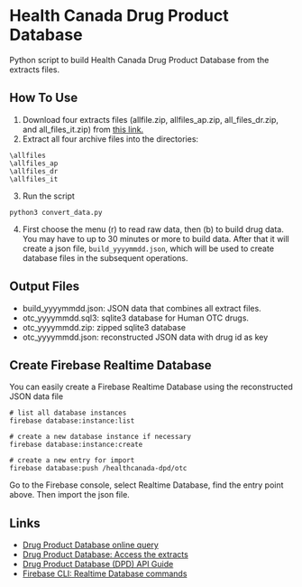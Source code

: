 # Health Canada Drug Product Database

Python script to build Health Canada Drug Product Database from the extracts
files.

## How To Use

1. Download four extracts files (allfile.zip, allfiles_ap.zip, all_files_dr.zip,
and all_files_it.zip) from [this link.](https://www.canada.ca/en/health-canada/services/drugs-health-products/drug-products/drug-product-database/extracts.html)
2. Extract all four archive files into the directories:
```
\allfiles
\allfiles_ap
\allfiles_dr
\allfiles_it
```
3. Run the script
```
python3 convert_data.py
```
4. First choose the menu (r) to read raw data, then (b) to build drug data.
You may have to up to 30 minutes or more to build data. After that it will
create a json file, `build_yyyymmdd.json`, which will be used to create
database files in the subsequent operations.

## Output Files

* build_yyyymmdd.json: JSON data that combines all extract files.
* otc_yyyymmdd.sql3: sqlite3 database for Human OTC drugs.
* otc_yyyymmdd.zip: zipped sqlite3 database
* otc_yyyymmdd.json: reconstructed JSON data with drug id as key

## Create Firebase Realtime Database

You can easily create a Firebase Realtime Database using the
reconstructed JSON data file

```
# list all database instances
firebase database:instance:list
```
```
# create a new database instance if necessary
firebase database:instance:create
```
```
# create a new entry for import
firebase database:push /healthcanada-dpd/otc
```

Go to the Firebase console, select Realtime Database,
find the entry point above. Then import the json file.




## Links
* [Drug Product Database online query](https://health-products.canada.ca/dpd-bdpp/index-eng.jsp)
* [Drug Product Database: Access the extracts](https://www.canada.ca/en/health-canada/services/drugs-health-products/drug-products/drug-product-database/extracts.html)
* [Drug Product Database (DPD) API Guide](https://health-products.canada.ca/api/documentation/dpd-documentation-en.html)
* [Firebase CLI: Realtime Database commands](https://firebase.google.com/docs/cli#rtdb-commands)
